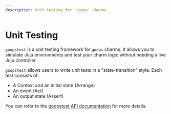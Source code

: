 ```yaml
---
description: Unit testing for `goops` charms.
---
```


# Unit Testing

`goopstest` is a unit testing framework for `goops` charms. It allows you to simulate Juju environments and test your charm logic without needing a live Juju controller.

`goopstest` allows users to write unit tests in a "state-transition" style. Each test consists of:
- A Context and an initial state (Arrange)
- An event (Act)
- An output state (Assert)

You can refer to the [goopstest API documentation](https://pkg.go.dev/github.com/gruyaume/goops/goopstest) for more details.
